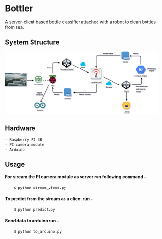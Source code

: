 # Bottler
A server-client based bottle classifier attached with a robot to clean bottles from sea.

## System Structure
![system_archi.png](system_archi.png)

## Hardware
```
- Raspberry PI 3B
- PI camera module
- Arduino
```
## Usage
#### For stream the PI camera module as server run following command -
``` python
    $ python stream_vfeed.py
```
#### To predict from the stream as a client run -
``` python
    $ python predict.py
```
#### Send data to arduino run -
``` python
    $ python to_arduino.py
```
